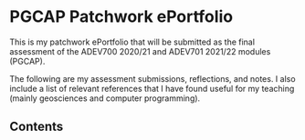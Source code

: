 # PGCAP Patchwork ePortfolio

This is my patchwork ePortfolio that will be submitted as the final assessment
of the ADEV700 2020/21 and ADEV701 2021/22 modules (PGCAP).

The following are my assessment submissions, reflections, and notes.
I also include a list of relevant references that I have found useful for my
teaching (mainly geosciences and computer programming).

## Contents

```{tableofcontents}
```
